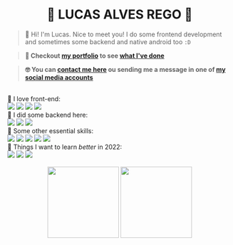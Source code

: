 <h1 align="center">🦝 LUCAS ALVES REGO 👋</h1>

> 🤖 Hi! I'm Lucas. Nice to meet you! I do some frontend development and sometimes some backend and native android too `:D`

> **🙂 Checkout [my portfolio](https://devlulcas.github.io/) to see [what I've done](https://devlulcas.github.io/projects)**

> **🤓 You can [contact me here](https://devlulcas.github.io/contact) ou sending me a message in one of [my social media accounts](https://devlulcas.github.io/socials)**

<!--WEB TECH ICONS-->
<br>
<div>
🦄 I love front-end:
<br>

<!--SVELTE-->
<img src="https://img.shields.io/static/v1?label=&labelColor=FF3E00&message=svelte&color=FF3E00&logo=svelte&logoColor=FFF&style=for-the-badge"/>  
<!--JS-->
<img src="https://img.shields.io/static/v1?label=&labelColor=ffdf21&message=JAVASCRIPT&color=ffdf21&logo=JAVASCRIPT&logoColor=fff&style=for-the-badge"/>
<!--HTML-->
<img src="https://img.shields.io/static/v1?label=&labelColor=E34F26&message=HTML&color=E34F26&logo=HTML5&logoColor=FFF&style=for-the-badge"/>    
<!--CSS-->
<img src="https://img.shields.io/static/v1?label=&labelColor=1572B6&message=CSS&color=1572B6&logo=CSS3&logoColor=FFF&style=for-the-badge"/>
</div>

<!--BACKEND TECH ICONS-->
<div>
🐘 I did some backend here:
<br>  
<!--NODE JS-->
<img src="https://img.shields.io/static/v1?label=%20&labelColor=339933&message=node&color=339933&logo=node.js&logoColor=FFF&style=for-the-badge">
<!--EXPRESS-->
<img src="https://img.shields.io/static/v1?label=%20&labelColor=00c821ff&message=express&color=00c821ff&logo=express&logoColor=FFF&style=for-the-badge">
<!--PHP-->
<img src="https://img.shields.io/static/v1?label=%20&labelColor=777BB4&message=PHP&color=777BB4&logo=PHP&logoColor=FFF&style=for-the-badge">
</div>

<!--VC TECH ICONS-->
<div>
🐧 Some other essential skills:
<br>
<!--GIT-->
<img src="https://img.shields.io/static/v1?label=&labelColor=00000c&message=git&color=00000c&logo=git&logoColor=F05032&style=for-the-badge"/>
<!--GITHUB-->
<img src="https://img.shields.io/static/v1?label=&labelColor=00000c&message=github&color=00000c&logo=github&logoColor=FFFFFF&style=for-the-badge"/>
<!--LINUX-->
<img src="https://img.shields.io/static/v1?label=&labelColor=00000c&message=linux&color=00000c&logo=linux&logoColor=FFFFFF&style=for-the-badge"/>
<!--FIGMA-->
<img src="https://img.shields.io/static/v1?label=&labelColor=00000c&message=figma&color=00000c&logo=figma&logoColor=FFFFFF&style=for-the-badge"/>
<!--ENGLISH-->
<img src="https://img.shields.io/static/v1?label=&labelColor=00000c&message=ENGLISH&color=00000c&logo=canonical&logoColor=FFFFFF&style=for-the-badge"/>
</div>
<!-- LEARN -->
<div>
🦧 Things I want to learn <i>better</i> in 2022: 
<br>
  <!--KOTLIN-->
  <img src="https://img.shields.io/static/v1?label=&labelColor=7F52FF&message=KOTLIN&color=7F52FF&logo=KOTLIN&logoColor=FFF&style=for-the-badge"/>
  <!-- TS -->
  <img src="https://img.shields.io/static/v1?label=&labelColor=3178C6&message=TYPESCRIPT&color=3178C6&logo=TYPESCRIPT&logoColor=FFF&style=for-the-badge"/>
  <!-- REACT I-->
  <img src="https://img.shields.io/static/v1?label=&labelColor=4D9BE3&message=REACT&color=4D9BE3&logo=REACT&logoColor=FFF&style=for-the-badge"/>
</div>
<br>

<!--CARDS DE STATUS-->
<div align="center">
<!--STATUS DE LINGUAGEM-->
<img height="160rem" src="https://github-readme-stats.vercel.app/api/top-langs/?username=devlulcas&layout=compact&title_color=FFF&text_color=FFF&icon_color=222323&border_color=222323&bg_color=00000c&border_radius=5&include_all_commits=true&count_private=true&locale=pt-br&cache_seconds=7000&exclude_repo=scripts-and-configs,atividades-ifba-c">
<!--STATUS DO GITHUB-->
<img height="160rem" src="https://github-readme-stats.vercel.app/api?username=devlulcas&show_icons=true&title_color=FFF&text_color=FFF&icon_color=FFF&border_color=222323&bg_color=00000c&border_radius=5&locale=pt-br&cache_seconds=7200">
</div>
